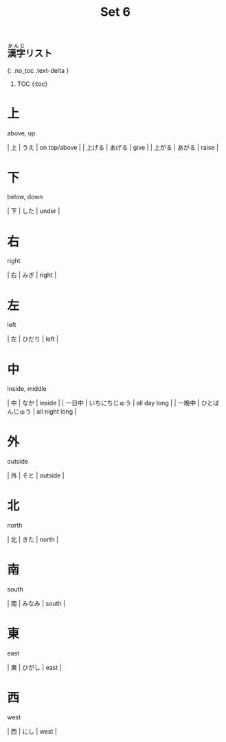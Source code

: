 ﻿---
layout: default
title: Set 6
parent: N5 Kanji List
grand_parent: <ruby>漢字<rt>かんじ</rt></ruby> Kanji
nav_order: 6
---

## <ruby>漢字<rt>かんじ</rt></ruby>リスト
{: .no_toc .text-delta }

1. TOC
{:toc}


# 上
above, up

| 上   | うえ    | on top/above |
| 上げる | あげる   | give         |
| 上がる | あがる   | raise        |

# 下
below, down

| 下   | した  | under |

# 右
right

| 右   | みぎ      | right          |

# 左
left

| 左   | ひだり     | left           |

# 中
inside, middle

| 中   | なか      | inside         |
| 一日中 | いちにちじゅう | all day long   |
| 一晩中 | ひとばんじゅう | all night long |

# 外
outside

| 外   | そと      | outside        |

# 北
north

| 北   | きた      | north          |

# 南
south

| 南   | みなみ     | south          |

# 東
east

| 東   | ひがし     | east           |

# 西
west

| 西   | にし      | west           |
